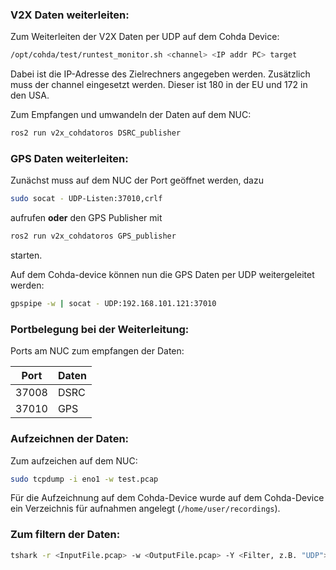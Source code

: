 ### V2X Daten weiterleiten:

Zum Weiterleiten der V2X Daten per UDP auf dem Cohda Device:

```bash
/opt/cohda/test/runtest_monitor.sh <channel> <IP addr PC> target
```

Dabei ist die IP-Adresse des Zielrechners angegeben werden. Zusätzlich muss der channel eingesetzt werden. Dieser ist 180 in der EU und 172 in den USA.

Zum Empfangen und umwandeln der Daten auf dem NUC:
```bash
ros2 run v2x_cohdatoros DSRC_publisher
```

### GPS Daten weiterleiten:

Zunächst muss auf dem NUC der Port geöffnet werden, dazu
```bash
sudo socat - UDP-Listen:37010,crlf
```
aufrufen **oder** den GPS Publisher mit
```bash
ros2 run v2x_cohdatoros GPS_publisher
```
starten.

Auf dem Cohda-device können nun die GPS Daten per UDP weitergeleitet werden:
```bash
gpspipe -w | socat - UDP:192.168.101.121:37010
```

### Portbelegung bei der Weiterleitung:

Ports am NUC zum empfangen der Daten:

| Port  | Daten |
|-------|-------|
| 37008 |  DSRC |
| 37010 |   GPS |

### Aufzeichnen der Daten:

Zum aufzeichen auf dem NUC:
```bash
sudo tcpdump -i eno1 -w test.pcap
```

Für die Aufzeichnung auf dem Cohda-Device wurde auf dem Cohda-Device ein Verzeichnis für aufnahmen angelegt (```/home/user/recordings```).

### Zum filtern der Daten:

```bash
tshark -r <InputFile.pcap> -w <OutputFile.pcap> -Y <Filter, z.B. "UDP">
```
